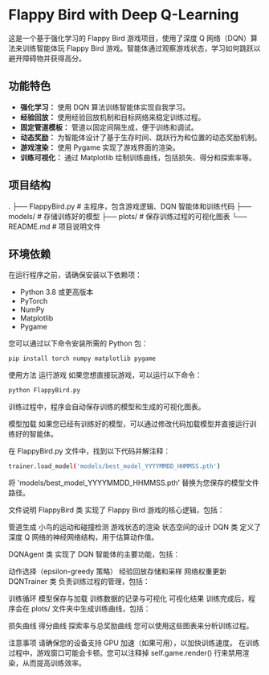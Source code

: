 # Flappy Bird with Deep Q-Learning

这是一个基于强化学习的 Flappy Bird 游戏项目，使用了深度 Q 网络（DQN）算法来训练智能体玩 Flappy Bird 游戏。智能体通过观察游戏状态，学习如何跳跃以避开障碍物并获得高分。

## 功能特色

- **强化学习：** 使用 DQN 算法训练智能体实现自我学习。
- **经验回放：** 使用经验回放机制和目标网络来稳定训练过程。
- **固定管道模板：** 管道以固定间隔生成，便于训练和调试。
- **动态奖励：** 为智能体设计了基于生存时间、跳跃行为和位置的动态奖励机制。
- **游戏渲染：** 使用 Pygame 实现了游戏界面的渲染。
- **训练可视化：** 通过 Matplotlib 绘制训练曲线，包括损失、得分和探索率等。

## 项目结构
.
├── FlappyBird.py # 主程序，包含游戏逻辑、DQN 智能体和训练代码
├── models/ # 存储训练好的模型
├── plots/ # 保存训练过程的可视化图表
└── README.md # 项目说明文件

## 环境依赖

在运行程序之前，请确保安装以下依赖项：

- Python 3.8 或更高版本
- PyTorch
- NumPy
- Matplotlib
- Pygame

您可以通过以下命令安装所需的 Python 包：

```bash
pip install torch numpy matplotlib pygame
```

使用方法
运行游戏
如果您想直接玩游戏，可以运行以下命令：
```bash
python FlappyBird.py
```
训练过程中，程序会自动保存训练的模型和生成的可视化图表。

模型加载
如果您已经有训练好的模型，可以通过修改代码加载模型并直接运行训练好的智能体。

在 FlappyBird.py 文件中，找到以下代码并解注释：
```bash
trainer.load_model('models/best_model_YYYYMMDD_HHMMSS.pth')
```
将 'models/best_model_YYYYMMDD_HHMMSS.pth' 替换为您保存的模型文件路径。

文件说明
FlappyBird 类
实现了 Flappy Bird 游戏的核心逻辑，包括：

管道生成
小鸟的运动和碰撞检测
游戏状态的渲染
状态空间的设计
DQN 类
定义了深度 Q 网络的神经网络结构，用于估算动作值。

DQNAgent 类
实现了 DQN 智能体的主要功能，包括：

动作选择（epsilon-greedy 策略）
经验回放存储和采样
网络权重更新
DQNTrainer 类
负责训练过程的管理，包括：

训练循环
模型保存与加载
训练数据的记录与可视化
可视化结果
训练完成后，程序会在 plots/ 文件夹中生成训练曲线，包括：

损失曲线
得分曲线
探索率与总奖励曲线
您可以使用这些图表来分析训练过程。

注意事项
请确保您的设备支持 GPU 加速（如果可用），以加快训练速度。
在训练过程中，游戏窗口可能会卡顿。您可以注释掉 self.game.render() 行来禁用渲染，从而提高训练效率。
